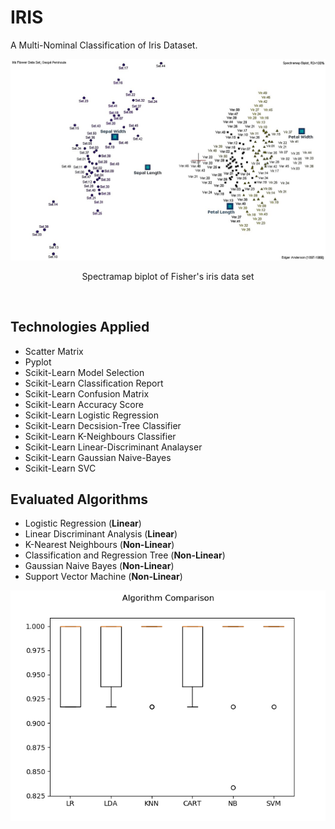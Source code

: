 # IRIS
A Multi-Nominal Classification of Iris Dataset.

<p align="center"> 
    <img src="https://raw.githubusercontent.com/aligholamee/IRIS/master/spectramap/Spectramap_Biplot_Iris_Flower_Data_Set_FULL.jpg">
</p>

<p align="center"> 
    Spectramap biplot of Fisher's iris data set
</p>
<br/>

## Technologies Applied
* Scatter Matrix
* Pyplot
* Scikit-Learn Model Selection
* Scikit-Learn Classification Report
* Scikit-Learn Confusion Matrix
* Scikit-Learn Accuracy Score
* Scikit-Learn Logistic Regression
* Scikit-Learn Decsision-Tree Classifier
* Scikit-Learn K-Neighbours Classifier
* Scikit-Learn Linear-Discriminant Analayser
* Scikit-Learn Gaussian Naive-Bayes
* Scikit-Learn SVC

## Evaluated Algorithms
* Logistic Regression (**Linear**)
* Linear Discriminant Analysis (**Linear**)
* K-Nearest Neighbours (**Non-Linear**)
* Classification and Regression Tree (**Non-Linear**)
* Gaussian Naive Bayes (**Non-Linear**)
* Support Vector Machine (**Non-Linear**)


<p align="center"> 
    <img src="https://raw.githubusercontent.com/aligholamee/IRIS/master/diagrams/Algorithm_Comparison.png">
</p>
